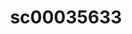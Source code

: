 ---
ee_id: '227'
site: '1'
type: '2'
long_id: 2010-015 sc00035633
url: 2010-015-sc00035633
title: sc00035633
year: '2010'
medium: 'Pen on All Purpose Security Paper (Grey) #24 bond'
commission:
add_credit:
dims: 11 x 8.5 inches
pitch:
ps:
live_url:
related:
youtube:
imgs: cadliner-drawing-2010-015-digital-database-ih_1.jpg
subheading:
year2: '2010'
download:
add_credits:
related_code:
layout: things-i-made
---